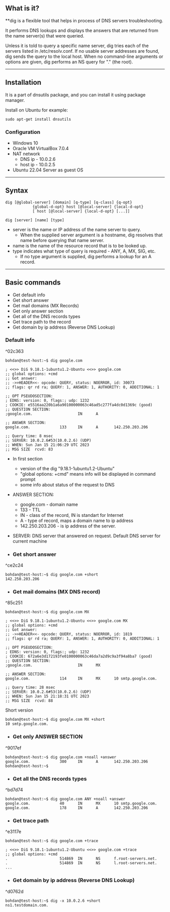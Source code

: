 ## What is it? 

**dig is a flexible tool that helps in process of DNS servers troubleshooting.

It performs DNS lookups and displays the answers that are returned from the name server(s) that were queried.

Unless it is told to query a specific name server, dig tries each of the servers listed in /etc/resolv.conf. If no usable server addresses are found, dig sends the query to the local host. When no command-line arguments or options are given, dig performs an NS query for "." (the root).

***
## Installation

It is a part of dnsutils package, and you can install it using package manager.

Install on Ubuntu for example:
```
sudo apt-get install dnsutils
```

### Configuration
- Windows 10
- Oracle VM VirtualBox 7.0.4
- NAT network
	- DNS ip    - 10.0.2.6
	- host ip   - 10.0.2.5
- Ubuntu 22.04 Server as guest OS

***
## Syntax

```
dig [@global-server] [domain] [q-type] [q-class] {q-opt}
            {global-d-opt} host [@local-server] {local-d-opt}
            [ host [@local-server] {local-d-opt} [...]]

dig [server] [name] [type]
```

- server   is the name or IP address of the name server to query.
	- When the supplied server argument is a hostname, dig resolves that name before querying that name server.
- name   is the name of the resource record that is to be looked up.
-  type    indicates what type of query is required - ANY, A, MX, SIG, etc.
	- If no type argument is supplied, dig performs a lookup for an A record.
***

## Basic commands

- Get default info
- Get short answer
- Get mail domains (MX Records)
- Get only answer section
- Get all of the DNS records types
- Get trace path to the record
- Get domain by ip address (Reverse DNS Lookup)

### Default info
^02c363
```
bohdan@test-host:~$ dig google.com

; <<>> DiG 9.18.1-1ubuntu1.2-Ubuntu <<>> google.com
;; global options: +cmd
;; Got answer:
;; ->>HEADER<<- opcode: QUERY, status: NOERROR, id: 30073
;; flags: qr rd ra; QUERY: 1, ANSWER: 1, AUTHORITY: 0, ADDITIONAL: 1

;; OPT PSEUDOSECTION:
; EDNS: version: 0, flags:; udp: 1232
; COOKIE: e5516aa220b1a6a90100000063c46ad5c277fa4dc0d1369c (good)
;; QUESTION SECTION:
;google.com.                    IN      A

;; ANSWER SECTION:
google.com.             133     IN      A       142.250.203.206

;; Query time: 8 msec
;; SERVER: 10.0.2.6#53(10.0.2.6) (UDP)
;; WHEN: Sun Jan 15 21:06:29 UTC 2023
;; MSG SIZE  rcvd: 83
```
- In first section
	- version of the dig "9.18.1-1ubuntu1.2-Ubuntu"
	- "global options: +cmd" means info will be displayed in command prompt
	- some info about status of the request to DNS
- ANSWER SECTION:
	- google.com - domain name
	- 133 - TTL 
	- IN - class of the record, IN is standart for Internet
	- A - type of record, maps a domain name to ip address
	- 142.250.203.206 - is ip address of the server.
- SERVER: DNS server that answered on request. Default DNS server for current machine

- ### Get short answer
^ce2c24
```
bohdan@test-host:~$ dig google.com +short
142.250.203.206
```

- ### Get mail domains (MX DNS record)
^85c251
```
bohdan@test-host:~$ dig google.com MX

; <<>> DiG 9.18.1-1ubuntu1.2-Ubuntu <<>> google.com MX
;; global options: +cmd
;; Got answer:
;; ->>HEADER<<- opcode: QUERY, status: NOERROR, id: 1819
;; flags: qr rd ra; QUERY: 1, ANSWER: 1, AUTHORITY: 0, ADDITIONAL: 1

;; OPT PSEUDOSECTION:
; EDNS: version: 0, flags:; udp: 1232
; COOKIE: 672a6e3d172193fe0100000063c46da7a2d9c9a3f94a8ba7 (good)
;; QUESTION SECTION:
;google.com.                    IN      MX

;; ANSWER SECTION:
google.com.             114     IN      MX      10 smtp.google.com.

;; Query time: 28 msec
;; SERVER: 10.0.2.6#53(10.0.2.6) (UDP)
;; WHEN: Sun Jan 15 21:18:31 UTC 2023
;; MSG SIZE  rcvd: 88
```
Short version
```
bohdan@test-host:~$ dig google.com MX +short
10 smtp.google.com.
```

- ### Get only ANSWER SECTION
^9017ef
```
bohdan@test-host:~$ dig google.com +noall +answer
google.com.             300     IN      A       142.250.203.206
bohdan@test-host:~$
```

- ### Get all the DNS records types
^bd7d74
```
bohdan@test-host:~$ dig google.com ANY +noall +answer
google.com.             40      IN      MX      10 smtp.google.com.
google.com.             178     IN      A       142.250.203.206
```

- ### Get trace path 
^e3117e
```
bohdan@test-host:~$ dig google.com +trace

; <<>> DiG 9.18.1-1ubuntu1.2-Ubuntu <<>> google.com +trace
;; global options: +cmd
.                       514869  IN      NS      f.root-servers.net.
.                       514869  IN      NS      l.root-servers.net.
...
```

- ### Get domain by ip address (Reverse DNS Lookup)
^d0762d
```
bohdan@test-host:~$ dig -x 10.0.2.6 +short
ns1.testdomain.com.
```

